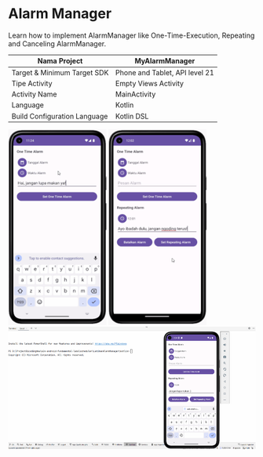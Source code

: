 # Alarm Manager

Learn how to implement AlarmManager like One-Time-Execution, Repeating and Canceling AlarmManager.

| Nama Project                  | MyAlarmManager                 |
|-------------------------------|--------------------------------|
| Target & Minimum Target SDK   | Phone and Tablet, API level 21 |
| Tipe Activity                 | Empty Views Activity           | 
| Activity Name                 | MainActivity                   |
| Language                      | Kotlin                         |
| Build Configuration Language  | Kotlin DSL                     |

<img src="preview_1.gif" alt="Preview" width="200" height="400">
<img src="preview_2.gif" alt="Preview" width="200" height="400">
<img src="preview_3.gif" alt="Preview" width="600" height="250">